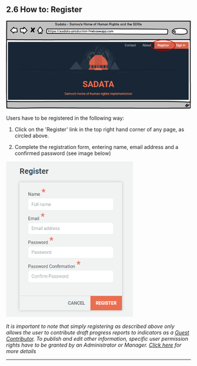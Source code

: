 ## 2.6 How to: Register

![](../assets/Registration.png)

Users have to be registered in the following way:

1. Click on the 'Register' link in the top right hand corner of any page, as circled above.

2. Complete the registration form, entering name, email address and a confirmed password \(see image below\)

![](../assets/Register_form.png)

_It is important to note that simply registering as described above only allows the user to contribute draft progress reports to indicators as a [Guest Contributor](../howto/reporting-and-follow-up.md). To publish and edit other information, specific user permission rights have to be granted by an Administrator or Manager. [Click here](../members/users-admin.md) for more details_

---
